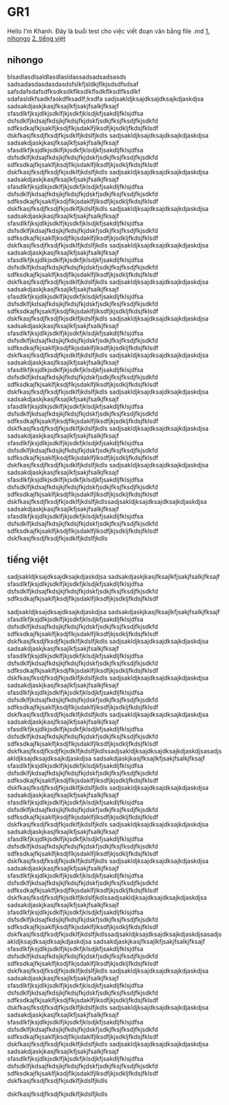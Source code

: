 # GR1
Hello I'm Khanh. Đây là buổi test cho việc viết đoạn văn bằng file .md
[1.	nihongo](#1)
[2. tiếng việt](#2)
<a name = '1' ></a>
## nihongo
blsadlasdlsaldlasdlasldassadsadsadsasds
sadsadasdasdasdasdsfslkfjsldkjflkjsdsdfsdsaf
safsdafsdafsdfksdksdkflksdlkflsdkflksdlfksdlkf
sdafasldkfsadkfaskdfksadlf;ksdfa
sadjsakldjksajdksajdksajkdjaskdjsa
sadsakdjaskjkasjfksajlkfjsakjfsalkjfksajf
sfasdlkfjksjdlkjsdklfjkjsdkfjklsdjkfjsakdljfklsjdfsa
dsfsdklfjkdsajfkdsjkjfkdsjfkjdskfjsdkjfksjfksdjfkjsdkfd
sdfksdkajfkjsaklfjksdjflkjsdaklfjlksdfjkjsdkljfkdsjfklsdf
dskfkasjfksdjfksdjfkjsdklfjkdslfjkdls
sadjsakldjksajdksajdksajkdjaskdjsa
sadsakdjaskjkasjfksajlkfjsakjfsalkjfksajf
sfasdlkfjksjdlkjsdklfjkjsdkfjklsdjkfjsakdljfklsjdfsa
dsfsdklfjkdsajfkdsjkjfkdsjfkjdskfjsdkjfksjfksdjfkjsdkfd
sdfksdkajfkjsaklfjksdjflkjsdaklfjlksdfjkjsdkljfkdsjfklsdf
dskfkasjfksdjfksdjfkjsdklfjkdslfjkdls
sadjsakldjksajdksajdksajkdjaskdjsa
sadsakdjaskjkasjfksajlkfjsakjfsalkjfksajf
sfasdlkfjksjdlkjsdklfjkjsdkfjklsdjkfjsakdljfklsjdfsa
dsfsdklfjkdsajfkdsjkjfkdsjfkjdskfjsdkjfksjfksdjfkjsdkfd
sdfksdkajfkjsaklfjksdjflkjsdaklfjlksdfjkjsdkljfkdsjfklsdf
dskfkasjfksdjfksdjfkjsdklfjkdslfjkdls
sadjsakldjksajdksajdksajkdjaskdjsa
sadsakdjaskjkasjfksajlkfjsakjfsalkjfksajf
sfasdlkfjksjdlkjsdklfjkjsdkfjklsdjkfjsakdljfklsjdfsa
dsfsdklfjkdsajfkdsjkjfkdsjfkjdskfjsdkjfksjfksdjfkjsdkfd
sdfksdkajfkjsaklfjksdjflkjsdaklfjlksdfjkjsdkljfkdsjfklsdf
dskfkasjfksdjfksdjfkjsdklfjkdslfjkdls
sadjsakldjksajdksajdksajkdjaskdjsa
sadsakdjaskjkasjfksajlkfjsakjfsalkjfksajf
sfasdlkfjksjdlkjsdklfjkjsdkfjklsdjkfjsakdljfklsjdfsa
dsfsdklfjkdsajfkdsjkjfkdsjfkjdskfjsdkjfksjfksdjfkjsdkfd
sdfksdkajfkjsaklfjksdjflkjsdaklfjlksdfjkjsdkljfkdsjfklsdf
dskfkasjfksdjfksdjfkjsdklfjkdslfjkdls
sadjsakldjksajdksajdksajkdjaskdjsa
sadsakdjaskjkasjfksajlkfjsakjfsalkjfksajf
sfasdlkfjksjdlkjsdklfjkjsdkfjklsdjkfjsakdljfklsjdfsa
dsfsdklfjkdsajfkdsjkjfkdsjfkjdskfjsdkjfksjfksdjfkjsdkfd
sdfksdkajfkjsaklfjksdjflkjsdaklfjlksdfjkjsdkljfkdsjfklsdf
dskfkasjfksdjfksdjfkjsdklfjkdslfjkdls
sadjsakldjksajdksajdksajkdjaskdjsa
sadsakdjaskjkasjfksajlkfjsakjfsalkjfksajf
sfasdlkfjksjdlkjsdklfjkjsdkfjklsdjkfjsakdljfklsjdfsa
dsfsdklfjkdsajfkdsjkjfkdsjfkjdskfjsdkjfksjfksdjfkjsdkfd
sdfksdkajfkjsaklfjksdjflkjsdaklfjlksdfjkjsdkljfkdsjfklsdf
dskfkasjfksdjfksdjfkjsdklfjkdslfjkdls
sadjsakldjksajdksajdksajkdjaskdjsa
sadsakdjaskjkasjfksajlkfjsakjfsalkjfksajf
sfasdlkfjksjdlkjsdklfjkjsdkfjklsdjkfjsakdljfklsjdfsa
dsfsdklfjkdsajfkdsjkjfkdsjfkjdskfjsdkjfksjfksdjfkjsdkfd
sdfksdkajfkjsaklfjksdjflkjsdaklfjlksdfjkjsdkljfkdsjfklsdf
dskfkasjfksdjfksdjfkjsdklfjkdslfjkdls
sadjsakldjksajdksajdksajkdjaskdjsa
sadsakdjaskjkasjfksajlkfjsakjfsalkjfksajf
sfasdlkfjksjdlkjsdklfjkjsdkfjklsdjkfjsakdljfklsjdfsa
dsfsdklfjkdsajfkdsjkjfkdsjfkjdskfjsdkjfksjfksdjfkjsdkfd
sdfksdkajfkjsaklfjksdjflkjsdaklfjlksdfjkjsdkljfkdsjfklsdf
dskfkasjfksdjfksdjfkjsdklfjkdslfjkdls
sadjsakldjksajdksajdksajkdjaskdjsa
sadsakdjaskjkasjfksajlkfjsakjfsalkjfksajf
sfasdlkfjksjdlkjsdklfjkjsdkfjklsdjkfjsakdljfklsjdfsa
dsfsdklfjkdsajfkdsjkjfkdsjfkjdskfjsdkjfksjfksdjfkjsdkfd
sdfksdkajfkjsaklfjksdjflkjsdaklfjlksdfjkjsdkljfkdsjfklsdf
dskfkasjfksdjfksdjfkjsdklfjkdslfjkdls
sadjsakldjksajdksajdksajkdjaskdjsa
sadsakdjaskjkasjfksajlkfjsakjfsalkjfksajf
sfasdlkfjksjdlkjsdklfjkjsdkfjklsdjkfjsakdljfklsjdfsa
dsfsdklfjkdsajfkdsjkjfkdsjfkjdskfjsdkjfksjfksdjfkjsdkfd
sdfksdkajfkjsaklfjksdjflkjsdaklfjlksdfjkjsdkljfkdsjfklsdf
dskfkasjfksdjfksdjfkjsdklfjkdslfjkdlssadjsakldjksajdksajdksajkdjaskdjsa
sadsakdjaskjkasjfksajlkfjsakjfsalkjfksajf
sfasdlkfjksjdlkjsdklfjkjsdkfjklsdjkfjsakdljfklsjdfsa
dsfsdklfjkdsajfkdsjkjfkdsjfkjdskfjsdkjfksjfksdjfkjsdkfd
sdfksdkajfkjsaklfjksdjflkjsdaklfjlksdfjkjsdkljfkdsjfklsdf
dskfkasjfksdjfksdjfkjsdklfjkdslfjkdls


<a name = '2'></a>
## tiếng việt
sadjsakldjksajdksajdksajkdjaskdjsa
sadsakdjaskjkasjfksajlkfjsakjfsalkjfksajf
sfasdlkfjksjdlkjsdklfjkjsdkfjklsdjkfjsakdljfklsjdfsa
dsfsdklfjkdsajfkdsjkjfkdsjfkjdskfjsdkjfksjfksdjfkjsdkfd
sdfksdkajfkjsaklfjksdjflkjsdaklfjlksdfjkjsdkljfkdsjfklsdf

sadjsakldjksajdksajdksajkdjaskdjsa
sadsakdjaskjkasjfksajlkfjsakjfsalkjfksajf
sfasdlkfjksjdlkjsdklfjkjsdkfjklsdjkfjsakdljfklsjdfsa
dsfsdklfjkdsajfkdsjkjfkdsjfkjdskfjsdkjfksjfksdjfkjsdkfd
sdfksdkajfkjsaklfjksdjflkjsdaklfjlksdfjkjsdkljfkdsjfklsdf
dskfkasjfksdjfksdjfkjsdklfjkdslfjkdls
sadjsakldjksajdksajdksajkdjaskdjsa
sadsakdjaskjkasjfksajlkfjsakjfsalkjfksajf
sfasdlkfjksjdlkjsdklfjkjsdkfjklsdjkfjsakdljfklsjdfsa
dsfsdklfjkdsajfkdsjkjfkdsjfkjdskfjsdkjfksjfksdjfkjsdkfd
sdfksdkajfkjsaklfjksdjflkjsdaklfjlksdfjkjsdkljfkdsjfklsdf
dskfkasjfksdjfksdjfkjsdklfjkdslfjkdls
sadjsakldjksajdksajdksajkdjaskdjsa
sadsakdjaskjkasjfksajlkfjsakjfsalkjfksajf
sfasdlkfjksjdlkjsdklfjkjsdkfjklsdjkfjsakdljfklsjdfsa
dsfsdklfjkdsajfkdsjkjfkdsjfkjdskfjsdkjfksjfksdjfkjsdkfd
sdfksdkajfkjsaklfjksdjflkjsdaklfjlksdfjkjsdkljfkdsjfklsdf
dskfkasjfksdjfksdjfkjsdklfjkdslfjkdls
sadjsakldjksajdksajdksajkdjaskdjsa
sadsakdjaskjkasjfksajlkfjsakjfsalkjfksajf
sfasdlkfjksjdlkjsdklfjkjsdkfjklsdjkfjsakdljfklsjdfsa
dsfsdklfjkdsajfkdsjkjfkdsjfkjdskfjsdkjfksjfksdjfkjsdkfd
sdfksdkajfkjsaklfjksdjflkjsdaklfjlksdfjkjsdkljfkdsjfklsdf
dskfkasjfksdjfksdjfkjsdklfjkdslfjkdlssadjsakldjksajdksajdksajkdjaskdjsasadjsakldjksajdksajdksajkdjaskdjsa
sadsakdjaskjkasjfksajlkfjsakjfsalkjfksajf
sfasdlkfjksjdlkjsdklfjkjsdkfjklsdjkfjsakdljfklsjdfsa
dsfsdklfjkdsajfkdsjkjfkdsjfkjdskfjsdkjfksjfksdjfkjsdkfd
sdfksdkajfkjsaklfjksdjflkjsdaklfjlksdfjkjsdkljfkdsjfklsdf
dskfkasjfksdjfksdjfkjsdklfjkdslfjkdls
sadjsakldjksajdksajdksajkdjaskdjsa
sadsakdjaskjkasjfksajlkfjsakjfsalkjfksajf
sfasdlkfjksjdlkjsdklfjkjsdkfjklsdjkfjsakdljfklsjdfsa
dsfsdklfjkdsajfkdsjkjfkdsjfkjdskfjsdkjfksjfksdjfkjsdkfd
sdfksdkajfkjsaklfjksdjflkjsdaklfjlksdfjkjsdkljfkdsjfklsdf
dskfkasjfksdjfksdjfkjsdklfjkdslfjkdls
sadjsakldjksajdksajdksajkdjaskdjsa
sadsakdjaskjkasjfksajlkfjsakjfsalkjfksajf
sfasdlkfjksjdlkjsdklfjkjsdkfjklsdjkfjsakdljfklsjdfsa
dsfsdklfjkdsajfkdsjkjfkdsjfkjdskfjsdkjfksjfksdjfkjsdkfd
sdfksdkajfkjsaklfjksdjflkjsdaklfjlksdfjkjsdkljfkdsjfklsdf
dskfkasjfksdjfksdjfkjsdklfjkdslfjkdls
sadjsakldjksajdksajdksajkdjaskdjsa
sadsakdjaskjkasjfksajlkfjsakjfsalkjfksajf
sfasdlkfjksjdlkjsdklfjkjsdkfjklsdjkfjsakdljfklsjdfsa
dsfsdklfjkdsajfkdsjkjfkdsjfkjdskfjsdkjfksjfksdjfkjsdkfd
sdfksdkajfkjsaklfjksdjflkjsdaklfjlksdfjkjsdkljfkdsjfklsdf
dskfkasjfksdjfksdjfkjsdklfjkdslfjkdlssadjsakldjksajdksajdksajkdjaskdjsa
sadsakdjaskjkasjfksajlkfjsakjfsalkjfksajf
sfasdlkfjksjdlkjsdklfjkjsdkfjklsdjkfjsakdljfklsjdfsa
dsfsdklfjkdsajfkdsjkjfkdsjfkjdskfjsdkjfksjfksdjfkjsdkfd
sdfksdkajfkjsaklfjksdjflkjsdaklfjlksdfjkjsdkljfkdsjfklsdf
dskfkasjfksdjfksdjfkjsdklfjkdslfjkdlssadjsakldjksajdksajdksajkdjaskdjsasadjsakldjksajdksajdksajkdjaskdjsa
sadsakdjaskjkasjfksajlkfjsakjfsalkjfksajf
sfasdlkfjksjdlkjsdklfjkjsdkfjklsdjkfjsakdljfklsjdfsa
dsfsdklfjkdsajfkdsjkjfkdsjfkjdskfjsdkjfksjfksdjfkjsdkfd
sdfksdkajfkjsaklfjksdjflkjsdaklfjlksdfjkjsdkljfkdsjfklsdf
dskfkasjfksdjfksdjfkjsdklfjkdslfjkdls
sadjsakldjksajdksajdksajkdjaskdjsa
sadsakdjaskjkasjfksajlkfjsakjfsalkjfksajf
sfasdlkfjksjdlkjsdklfjkjsdkfjklsdjkfjsakdljfklsjdfsa
dsfsdklfjkdsajfkdsjkjfkdsjfkjdskfjsdkjfksjfksdjfkjsdkfd
sdfksdkajfkjsaklfjksdjflkjsdaklfjlksdfjkjsdkljfkdsjfklsdf
dskfkasjfksdjfksdjfkjsdklfjkdslfjkdls
sadjsakldjksajdksajdksajkdjaskdjsa
sadsakdjaskjkasjfksajlkfjsakjfsalkjfksajf
sfasdlkfjksjdlkjsdklfjkjsdkfjklsdjkfjsakdljfklsjdfsa
dsfsdklfjkdsajfkdsjkjfkdsjfkjdskfjsdkjfksjfksdjfkjsdkfd
sdfksdkajfkjsaklfjksdjflkjsdaklfjlksdfjkjsdkljfkdsjfklsdf
dskfkasjfksdjfksdjfkjsdklfjkdslfjkdls
sadjsakldjksajdksajdksajkdjaskdjsa
sadsakdjaskjkasjfksajlkfjsakjfsalkjfksajf
sfasdlkfjksjdlkjsdklfjkjsdkfjklsdjkfjsakdljfklsjdfsa
dsfsdklfjkdsajfkdsjkjfkdsjfkjdskfjsdkjfksjfksdjfkjsdkfd
sdfksdkajfkjsaklfjksdjflkjsdaklfjlksdfjkjsdkljfkdsjfklsdf
dskfkasjfksdjfksdjfkjsdklfjkdslfjkdls

dskfkasjfksdjfksdjfkjsdklfjkdslfjkdls


